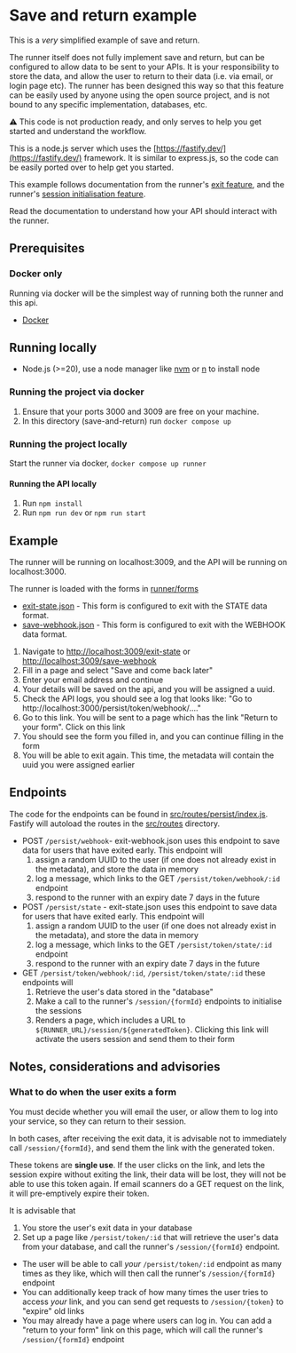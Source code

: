# Save and return example

This is a *very* simplified example of save and return. 

The runner itself does not fully implement save and return, but can be configured to allow data to be sent to your APIs.
It is your responsibility to store the data, and allow the user to return to their data (i.e. via email, or login page etc).
The runner has been designed this way so that this feature can be easily used by anyone using the open source project,
and is not bound to any specific implementation, databases, etc.

⚠️ This code is not production ready, and only serves to help you get started and understand the workflow.

This is a node.js server which uses the [https://fastify.dev/](https://fastify.dev/) framework. 
It is similar to express.js, so the code can be easily ported over to help get you started.

This example follows documentation from the runner's [exit feature](https://github.com/XGovFormBuilder/digital-form-builder/blob/main/docs/runner/exit.md), 
and the runner's [session initialisation feature](https://github.com/XGovFormBuilder/digital-form-builder/blob/main/docs/runner/session-initialisation.md).

Read the documentation to understand how your API should interact with the runner.


## Prerequisites

### Docker only
Running via docker will be the simplest way of running both the runner and this api.

- [Docker](https://docs.docker.com/engine/install/)

## Running locally
- Node.js (>=20), use a node manager like [nvm](https://github.com/nvm-sh/nvm) or [n](https://github.com/tj/n) to install node

### Running the project via docker

1. Ensure that your ports 3000 and 3009 are free on your machine.
2. In this directory (save-and-return) run `docker compose up`

### Running the project locally

Start the runner via docker, `docker compose up runner`

#### Running the API locally
1. Run `npm install`
2. Run `npm run dev` or `npm run start`


## Example 

The runner will be running on localhost:3009, and the API will be running on localhost:3000.

The runner is loaded with the forms in [runner/forms](runner/forms)
- [exit-state.json](runner/forms/exit-state.json) - This form is configured to exit with the STATE data format.
- [save-webhook.json](runner/forms/exit-webhook.json) - This form is configured to exit with the WEBHOOK data format.

1. Navigate to [http://localhost:3009/exit-state](http://localhost:3009/exit-state) or [http://localhost:3009/save-webhook](http://localhost:3009/save-webhook)
2. Fill in a page and select "Save and come back later"
3. Enter your email address and continue
4. Your details will be saved on the api, and you will be assigned a uuid.
5. Check the API logs, you should see a log that looks like: "Go to http://localhost:3000/persist/token/webhook/...."
6. Go to this link. You will be sent to a page which has the link "Return to your form". Click on this link
7. You should see the form you filled in, and you can continue filling in the form
8. You will be able to exit again. This time, the metadata will contain the uuid you were assigned earlier

## Endpoints

The code for the endpoints can be found in [src/routes/persist/index.js](src/routes/persist/index.js). Fastify will autoload the routes in the [src/routes](src/routes) directory.

- POST `/persist/webhook`- exit-webhook.json uses this endpoint to save data for users that have exited early. This endpoint will
  1. assign a random UUID to the user (if one does not already exist in the metadata), and store the data in memory
  1. log a message, which links to the GET `/persist/token/webhook/:id` endpoint
  1. respond to the runner with an expiry date 7 days in the future
- POST `/persist/state` - exit-state.json uses this endpoint to save data for users that have exited early. This endpoint will
  1. assign a random UUID to the user (if one does not already exist in the metadata), and store the data in memory
  1. log a message, which links to the GET `/persist/token/state/:id` endpoint
  1. respond to the runner with an expiry date 7 days in the future
- GET `/persist/token/webhook/:id`, `/persist/token/state/:id` these endpoints will
  1. Retrieve the user's data stored in the "database"
  1. Make a call to the runner's `/session/{formId}` endpoints to initialise the sessions
  1. Renders a page, which includes a URL to `${RUNNER_URL}/session/${generatedToken}`. Clicking this link will activate the users session and send them to their form

## Notes, considerations and advisories

### What to do when the user exits a form
You must decide whether you will email the user, or allow them to log into your service, so they can return to their session.

In both cases, after receiving the exit data, it is advisable not to immediately call `/session/{formId}`, and send them the link with the generated token.

These tokens are **single use**. If the user clicks on the link, and lets the session expire without exiting the link,
their data will be lost, they will not be able to use this token again. If email scanners do a GET request on the link, 
it will pre-emptively expire their token.

It is advisable that 
1. You store the user's exit data in your database
2. Set up a page like `/persist/token/:id` that will retrieve the user's data from your database, and call the runner's `/session/{formId}` endpoint.
  - The user will be able to call _your_ `/persist/token/:id` endpoint as many times as they like, which will then call the runner's `/session/{formId}` endpoint
  - You can additionally keep track of how many times the user tries to access _your_ link, and you can send get requests to `/session/{token}` to "expire" old links
  - You may already have a page where users can log in. You can add a "return to your form" link on this page, which will call the runner's `/session/{formId}` endpoint


